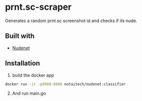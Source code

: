 # prnt.sc-scraper
Generates a random prnt.sc screenshot id and checks if its nude.

## Built with
* [Nudenet](https://github.com/notAI-tech/NudeNet)

## Installation

1. build the docker app
```sh
docker run -it -p8080:8080 notaitech/nudenet:classifier
```
2. And run main.go
